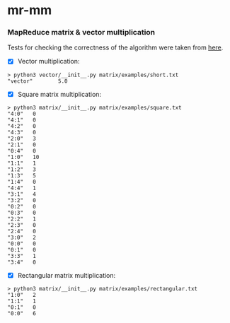 # mr-mm
### MapReduce **matrix** & **vector** multiplication

Tests for checking the correctness of the algorithm were taken from [here](https://www.wolframalpha.com/input?i=matrix+multiplication+calculator).

- [x] Vector multiplication:
```
> python3 vector/__init__.py matrix/examples/short.txt
"vector"        5.0
```

- [x] Square matrix multiplication:
```
> python3 matrix/__init__.py matrix/examples/square.txt
"4:0"   0
"4:1"   0
"4:2"   0
"4:3"   0
"2:0"   3
"2:1"   0
"0:4"   0
"1:0"   10
"1:1"   1
"1:2"   3
"1:3"   5
"1:4"   0
"4:4"   1
"3:1"   4
"3:2"   0
"0:2"   0
"0:3"   0
"2:2"   1
"2:3"   0
"2:4"   0
"3:0"   2
"0:0"   0
"0:1"   0
"3:3"   1
"3:4"   0
```

- [x] Rectangular matrix multiplication:
```
> python3 matrix/__init__.py matrix/examples/rectangular.txt
"1:0"   2
"1:1"   1
"0:1"   0
"0:0"   6
```